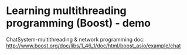 Learning multithreading programming (Boost) - demo
=========
ChatSystem-multithreading & network programming
doc: http://www.boost.org/doc/libs/1_46_1/doc/html/boost_asio/example/chat
